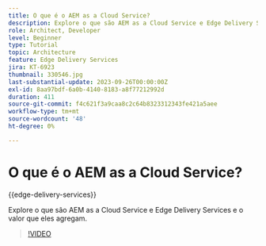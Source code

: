 ```yaml
---
title: O que é o AEM as a Cloud Service?
description: Explore o que são AEM as a Cloud Service e Edge Delivery Services e o valor que eles agregam.
role: Architect, Developer
level: Beginner
type: Tutorial
topic: Architecture
feature: Edge Delivery Services
jira: KT-6923
thumbnail: 330546.jpg
last-substantial-update: 2023-09-26T00:00:00Z
exl-id: 8aa97bdf-6a0b-4140-8183-a8f77212992d
duration: 411
source-git-commit: f4c621f3a9caa8c2c64b8323312343fe421a5aee
workflow-type: tm+mt
source-wordcount: '48'
ht-degree: 0%

---
```


# O que é o AEM as a Cloud Service?

{{edge-delivery-services}}

Explore o que são AEM as a Cloud Service e Edge Delivery Services e o valor que eles agregam.

>[!VIDEO](https://video.tv.adobe.com/v/330546?quality=12&learn=on)

